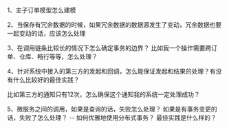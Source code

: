 1、主子订单模型怎么建模

2、当保存有冗余数据的时候，如果冗余数据的数据源发生了变动，冗余数据也要一起变动的话，应该怎么处理

3、在调用链条比较长的情况下怎么确定事务的边界？
比如我一个操作需要跨订单、仓库、畅行等等，怎么处理？

4、针对系统中接入的第三方的发起和回调，怎么能保证发起和结果的处理？有没有什么比较好的最佳实践？

比如第三方的通知只有12次，怎么确保这个通知我的系统一定处理成功？

5、微服务之间的调用，如果是查询的话，失败怎么处理？
如果是有事务变更的话，失败了怎么处理？ -- 如何优雅地使用分布式事务？
最佳实践是什么样的？


